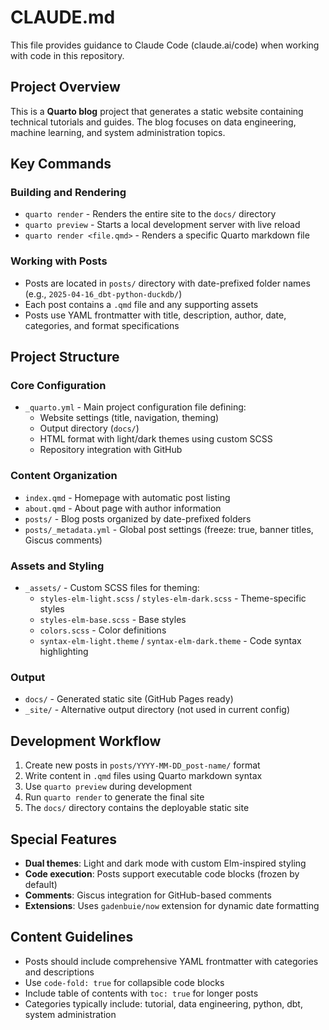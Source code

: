 # CLAUDE.md

This file provides guidance to Claude Code (claude.ai/code) when working with code in this repository.

## Project Overview

This is a **Quarto blog** project that generates a static website containing technical tutorials and guides. The blog focuses on data engineering, machine learning, and system administration topics.

## Key Commands

### Building and Rendering
- `quarto render` - Renders the entire site to the `docs/` directory
- `quarto preview` - Starts a local development server with live reload
- `quarto render <file.qmd>` - Renders a specific Quarto markdown file

### Working with Posts
- Posts are located in `posts/` directory with date-prefixed folder names (e.g., `2025-04-16_dbt-python-duckdb/`)
- Each post contains a `.qmd` file and any supporting assets
- Posts use YAML frontmatter with title, description, author, date, categories, and format specifications

## Project Structure

### Core Configuration
- `_quarto.yml` - Main project configuration file defining:
  - Website settings (title, navigation, theming)
  - Output directory (`docs/`)
  - HTML format with light/dark themes using custom SCSS
  - Repository integration with GitHub

### Content Organization
- `index.qmd` - Homepage with automatic post listing
- `about.qmd` - About page with author information
- `posts/` - Blog posts organized by date-prefixed folders
- `posts/_metadata.yml` - Global post settings (freeze: true, banner titles, Giscus comments)

### Assets and Styling
- `_assets/` - Custom SCSS files for theming:
  - `styles-elm-light.scss` / `styles-elm-dark.scss` - Theme-specific styles
  - `styles-elm-base.scss` - Base styles
  - `colors.scss` - Color definitions
  - `syntax-elm-light.theme` / `syntax-elm-dark.theme` - Code syntax highlighting

### Output
- `docs/` - Generated static site (GitHub Pages ready)
- `_site/` - Alternative output directory (not used in current config)

## Development Workflow

1. Create new posts in `posts/YYYY-MM-DD_post-name/` format
2. Write content in `.qmd` files using Quarto markdown syntax
3. Use `quarto preview` during development
4. Run `quarto render` to generate the final site
5. The `docs/` directory contains the deployable static site

## Special Features

- **Dual themes**: Light and dark mode with custom Elm-inspired styling
- **Code execution**: Posts support executable code blocks (frozen by default)
- **Comments**: Giscus integration for GitHub-based comments
- **Extensions**: Uses `gadenbuie/now` extension for dynamic date formatting

## Content Guidelines

- Posts should include comprehensive YAML frontmatter with categories and descriptions
- Use `code-fold: true` for collapsible code blocks
- Include table of contents with `toc: true` for longer posts
- Categories typically include: tutorial, data engineering, python, dbt, system administration
